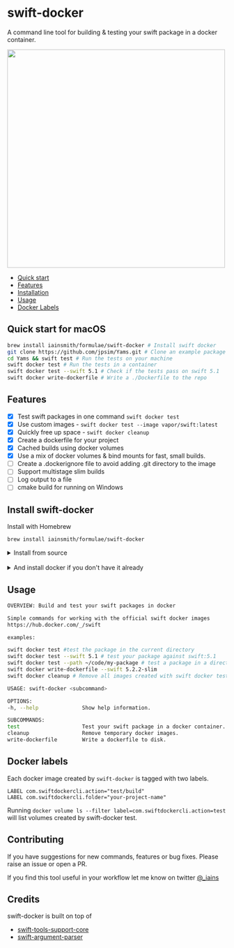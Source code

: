 # swift-docker

A command line tool for building & testing your swift package in a docker container.

<img src="https://s3.eu-west-2.amazonaws.com/iainpublicgifs/swift-docker-small.gif" width="500">

* [Quick start](#quick-start-for-macOS)
* [Features](#Features)
* [Installation](#Install-swift-docker)
* [Usage](#Usage)
* [Docker Labels](#docker-labels)

## Quick start for macOS

```sh
brew install iainsmith/formulae/swift-docker # Install swift docker
git clone https://github.com/jpsim/Yams.git # Clone an example package
cd Yams && swift test # Run the tests on your machine
swift docker test # Run the tests in a container
swift docker test --swift 5.1 # Check if the tests pass on swift 5.1
swift docker write-dockerfile # Write a ./Dockerfile to the repo
```

## Features

* [x] Test swift packages in one command `swift docker test`
* [x] Use custom images - `swift docker test --image vapor/swift:latest`
* [x] Quickly free up space - `swift docker cleanup`
* [x] Create a dockerfile for your project
* [x] Cached builds using docker volumes
* [x] Use a mix of docker volumes & bind mounts for fast, small builds.
* [ ] Create a .dockerignore file to avoid adding .git directory to the image
* [ ] Support multistage slim builds
* [ ] Log output to a file
* [ ] cmake build for running on Windows

## Install swift-docker

Install with Homebrew
```sh
brew install iainsmith/formulae/swift-docker
```
<details>
<summary>
Install from source
</summary>
<pre>
> git clone https://github.com/iainsmith/swift-docker-cli.git
> cd swift-docker
> swift build -c release --disable-sandbox
# copy the binary to somewhere in your path.
> cp ./.build/release/swift-docker ~/bin
</pre>
</details>
</br>

<details>
<summary>
And install docker if you don't have it already
</summary>

* Download the [Docker Mac App](https://www.docker.com/docker-mac).
* Or alternatively install via homebrew `brew cask install docker`
</details>

## Usage

```bash
OVERVIEW: Build and test your swift packages in docker

Simple commands for working with the official swift docker images
https://hub.docker.com/_/swift

examples:

swift docker test #test the package in the current directory
swift docker test --swift 5.1 # test your package against swift:5.1
swift docker test --path ~/code/my-package # test a package in a directory
swift docker write-dockerfile --swift 5.2.2-slim
swift docker cleanup # Remove all images created with swift docker test

USAGE: swift-docker <subcommand>

OPTIONS:
-h, --help              Show help information.

SUBCOMMANDS:
test                    Test your swift package in a docker container.
cleanup                 Remove temporary docker images.
write-dockerfile        Write a dockerfile to disk.
```

## Docker labels

Each docker image created by `swift-docker` is tagged with two labels.

```
LABEL com.swiftdockercli.action="test/build"
LABEL com.swiftdockercli.folder="your-project-name"
```

Running `docker volume ls --filter label=com.swiftdockercli.action=test` will list volumes created by swift-docker test.

## Contributing

If you have suggestions for new commands, features or bug fixes. Please raise an issue or open a PR.

If you find this tool useful in your workflow let me know on twitter [@_iains](https://twitter.com/_iains)

## Credits

swift-docker is built on top of

* [swift-tools-support-core](https://github.com/apple/swift-tools-support-core)
* [swift-argument-parser](https://github.com/apple/swift-argument-parser)
